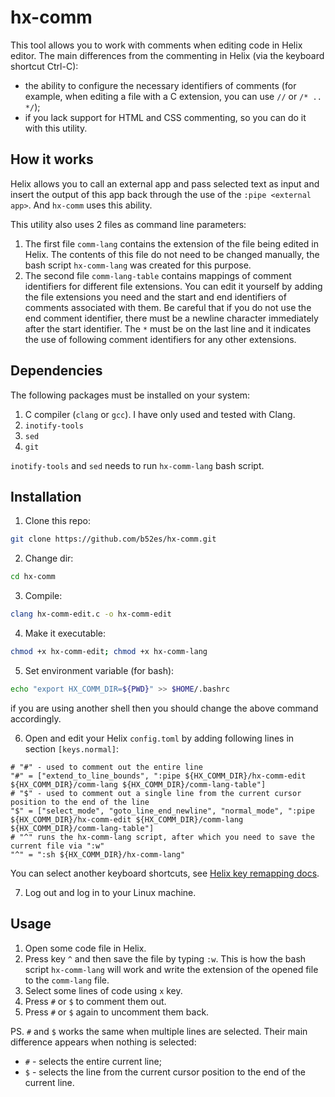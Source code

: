 # hx-comm
This tool allows you to work with comments when editing code in Helix editor.
The main differences from the commenting in Helix (via the keyboard shortcut Ctrl-C):
- the ability to configure the necessary identifiers of comments (for example, when editing a file with a C extension, you can use `//` or `/* .. */`);
- if you lack support for HTML and CSS commenting, so you can do it with this utility.

## How it works
Helix allows you to call an external app and pass selected text as input and insert the output of this app back through the use of the `:pipe <external app>`. And `hx-comm` uses this ability.

This utility also uses 2 files as command line parameters:
1. The first file `comm-lang` contains the extension of the file being edited in Helix. The contents of this file do not need to be changed manually, the bash script `hx-comm-lang` was created for this purpose.
2. The second file `comm-lang-table` contains mappings of comment identifiers for different file extensions. You can edit it yourself by adding the file extensions you need and the start and end identifiers of comments associated with them. Be careful that if you do not use the end comment identifier, there must be a newline character immediately after the start identifier. The `*` must be on the last line and it indicates the use of following comment identifiers for any other extensions.

## Dependencies
The following packages must be installed on your system:
1. C compiler (`clang` or `gcc`). I have only used and tested with Clang.
2. `inotify-tools`
3. `sed`
4. `git`

`inotify-tools` and `sed` needs to run `hx-comm-lang` bash script.

## Installation
1. Clone this repo:
```sh
git clone https://github.com/b52es/hx-comm.git
```
2. Change dir:
```sh
cd hx-comm
```
3. Compile:
```sh
clang hx-comm-edit.c -o hx-comm-edit
```
4. Make it executable:
```sh
chmod +x hx-comm-edit; chmod +x hx-comm-lang
```
5. Set environment variable (for bash):
```sh
echo "export HX_COMM_DIR=${PWD}" >> $HOME/.bashrc
```
if you are using another shell then you should change the above command accordingly.

6. Open and edit your Helix `config.toml` by adding following lines in section `[keys.normal]`:
```
# "#" - used to comment out the entire line
"#" = ["extend_to_line_bounds", ":pipe ${HX_COMM_DIR}/hx-comm-edit ${HX_COMM_DIR}/comm-lang ${HX_COMM_DIR}/comm-lang-table"]
# "$" - used to comment out a single line from the current cursor position to the end of the line
"$" = ["select_mode", "goto_line_end_newline", "normal_mode", ":pipe ${HX_COMM_DIR}/hx-comm-edit ${HX_COMM_DIR}/comm-lang ${HX_COMM_DIR}/comm-lang-table"]
# "^" runs the hx-comm-lang script, after which you need to save the current file via ":w"
"^" = ":sh ${HX_COMM_DIR}/hx-comm-lang"
```
You can select another keyboard shortcuts, see [Helix key remapping docs](https://docs.helix-editor.com/remapping.html).

7. Log out and log in to your Linux machine.

## Usage
1. Open some code file in Helix.
2. Press key `^` and then save the file by typing `:w`. This is how the bash script `hx-comm-lang` will work and write the extension of the opened file to the `comm-lang` file.
3. Select some lines of code using `x` key.
4. Press `#` or `$` to comment them out.
5. Press `#` or `$` again to uncomment them back.

PS. `#` and `$` works the same when multiple lines are selected. Their main difference appears when nothing is selected:
- `#` - selects the entire current line;
- `$` - selects the line from the current cursor position to the end of the current line.
